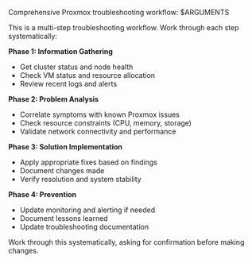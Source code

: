 Comprehensive Proxmox troubleshooting workflow: $ARGUMENTS

This is a multi-step troubleshooting workflow. Work through each step systematically:

**Phase 1: Information Gathering**

- Get cluster status and node health
- Check VM status and resource allocation
- Review recent logs and alerts

**Phase 2: Problem Analysis**  

- Correlate symptoms with known Proxmox issues
- Check resource constraints (CPU, memory, storage)
- Validate network connectivity and performance

**Phase 3: Solution Implementation**

- Apply appropriate fixes based on findings
- Document changes made
- Verify resolution and system stability

**Phase 4: Prevention**

- Update monitoring and alerting if needed
- Document lessons learned
- Update troubleshooting documentation

Work through this systematically, asking for confirmation before making changes.
